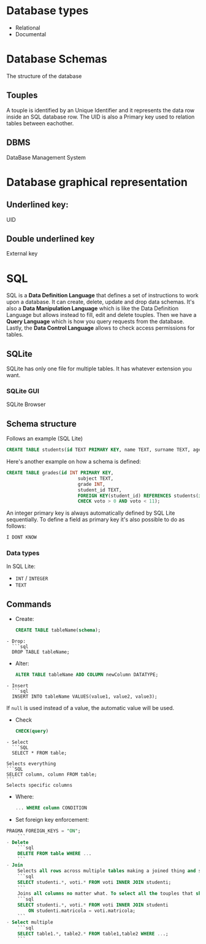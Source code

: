 # Database types
- Relational
- Documental
# Database Schemas
The structure of the database
## Touples
A touple is identified by an Unique Identifier and it represents the data row inside an SQL database row. The UID is also a Primary key used to relation tables between eachother.
## DBMS
DataBase Management System
# Database graphical representation
## Underlined key:
UID
## Double underlined key
External key
# SQL
SQL is a **Data Definition Language** that defines a set of instructions to work upon a database. It can create, delete, update and drop data schemas.
It's also a **Data Manipulation Language** which is like the Data Definition Language but allows instead to fill, edit and delete touples.
Then we have a **Query Language** which is how you query requests from the database.
Lastly, the **Data Control Language** allows to check access permissions for tables.
## SQLite
SQLite has only one file for multiple tables. It has whatever extension you want.
### SQLite GUI
SQLite Browser
## Schema structure
Follows an example (SQL Lite)
```sql
CREATE TABLE students(id TEXT PRIMARY KEY, name TEXT, surname TEXT, age INT);
```
Here's another example on how a schema is defined:
```sql
CREATE TABLE grades(id INT PRIMARY KEY,
						  subject TEXT,
						  grade INT,
						  student_id TEXT,
						  FOREIGN KEY(student_id) REFERENCES students(id),
						  CHECK voto > 0 AND voto < 11);
```
An integer primary key is always automatically defined by SQL Lite sequentially.
To define a field as primary key it's also possible to do as follows:
```sql
I DONT KNOW
```
### Data types
In SQL Lite:
- `INT` / `INTEGER`
- `TEXT`
## Commands
- Create:
  ```sql
  CREATE TABLE tableName(schema);
```
- Drop:
  ```sql
  DROP TABLE tableName;
```
- Alter:
  ```sql
  ALTER TABLE tableName ADD COLUMN newColumn DATATYPE;
```
- Insert
  ```sql
  INSERT INTO tableName VALUES(value1, value2, value3);
```
If `null` is used instead of a value, the automatic value will be used.
- Check
  ```SQL
  CHECK(query)
```
- Select
  ```SQL
  SELECT * FROM table;
  ```
	Selects everything
	```SQL
	SELECT column, column FROM table;
	```
	Selects specific columns
- Where:
  ```sql
  ... WHERE column CONDITION
	```
- Set foreign key enforcement:
```sql
PRAGMA FOREIGN_KEYS = "ON";
	```
- Delete
	```sql
	DELETE FROM table WHERE ...
	```
- Join
	Selects all rows across multiple tables making a joined thing and shows only the stuff that matches a condition
	```sql
	SELECT studenti.*, voti.* FROM voti INNER JOIN studenti;
	```
	Joins all columns no matter what. To select all the touples that share an attribute:
	```sql
	SELECT studenti.*, voti.* FROM voti INNER JOIN studenti 
		ON studenti.matricola = voti.matricola;
	```
- Select multiple
	```sql
	SELECT table1.*, table2.* FROM table1,table2 WHERE ...;
	```
